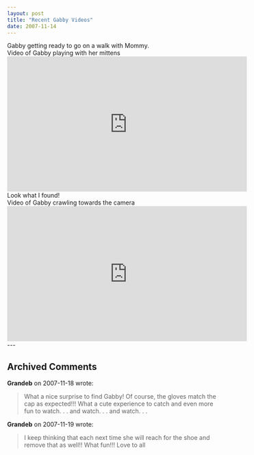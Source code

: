 ```yaml
---
layout: post
title: "Recent Gabby Videos"
date: 2007-11-14
---
```


<div>Gabby getting ready to go on a walk with Mommy.</div>
<div id="mittens">Video of Gabby playing with her mittens</div>
<iframe width="560" height="315" src="https://www.youtube.com/embed/InvDrWnOVhE" frameborder="0" allowfullscreen></iframe>
<br/>
<div>Look what I found!</div>
<div id="crawlingTowardsCamera">Video of Gabby crawling towards the camera</div>
<iframe width="560" height="315" src="https://www.youtube.com/embed/u4mjp6gxeaM" frameborder="0" allowfullscreen></iframe>
---

## Archived Comments

**Grandeb** on 2007-11-18 wrote:

> What a nice surprise to find Gabby!  Of course, the gloves match the cap as expected!!!  What a cute experience to catch and even more fun to watch. . . and watch. . . and watch. . .

**Grandeb** on 2007-11-19 wrote:

> I keep thinking that each next time she will reach for the shoe and remove that as well!!  What fun!!!  Love to all

